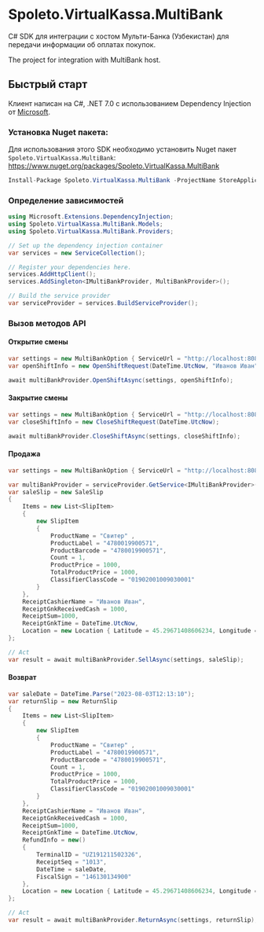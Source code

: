 # Spoleto.VirtualKassa.MultiBank

C# SDK для интеграции с хостом Мульти-Банка (Узбекистан) для передачи информации об оплатах покупок.

The project for integration with MultiBank host.

## Быстрый старт

Клиент написан на C#, .NET 7.0 с использованием Dependency Injection от [Microsoft](https://docs.microsoft.com/en-us/dotnet/core/extensions/dependency-injection-usage).

### Установка Nuget пакета:
Для использования этого SDK необходимо установить Nuget пакет ``Spoleto.VirtualKassa.MultiBank``:
https://www.nuget.org/packages/Spoleto.VirtualKassa.MultiBank

```csharp
Install-Package Spoleto.VirtualKassa.MultiBank -ProjectName StoreApplication
```

### Определение зависимостей

```csharp
using Microsoft.Extensions.DependencyInjection;
using Spoleto.VirtualKassa.MultiBank.Models;
using Spoleto.VirtualKassa.MultiBank.Providers;

// Set up the dependency injection container
var services = new ServiceCollection();

// Register your dependencies here.
services.AddHttpClient();
services.AddSingleton<IMultiBankProvider, MultiBankProvider>();

// Build the service provider
var serviceProvider = services.BuildServiceProvider();
```


### Вызов методов API
#### Открытие смены
```csharp
var settings = new MultiBankOption { ServiceUrl = "http://localhost:8080/" };
var openShiftInfo = new OpenShiftRequest(DateTime.UtcNow, "Иванов Иван");

await multiBankProvider.OpenShiftAsync(settings, openShiftInfo);
```

#### Закрытие смены
```csharp
var settings = new MultiBankOption { ServiceUrl = "http://localhost:8080/" };
var closeShiftInfo = new CloseShiftRequest(DateTime.UtcNow);

await multiBankProvider.CloseShiftAsync(settings, closeShiftInfo);
```

#### Продажа
```csharp
var settings = new MultiBankOption { ServiceUrl = "http://localhost:8080/" };

var multiBankProvider = serviceProvider.GetService<IMultiBankProvider>()!;
var saleSlip = new SaleSlip
{
    Items = new List<SlipItem>
    {
        new SlipItem
        {
            ProductName = "Свитер" ,
            ProductLabel = "4780019900571",
            ProductBarcode = "4780019900571",
            Count = 1,
            ProductPrice = 1000,
            TotalProductPrice = 1000,
            ClassifierClassCode = "01902001009030001"
        }
    },
    ReceiptCashierName = "Иванов Иван",
    ReceiptGnkReceivedCash = 1000,
    ReceiptSum=1000,
    ReceiptGnkTime = DateTime.UtcNow,
    Location = new Location { Latitude = 45.29671408606234, Longitude = 79.21787478269367 }
};

// Act
var result = await multiBankProvider.SellAsync(settings, saleSlip);
```

#### Возврат
```csharp
var saleDate = DateTime.Parse("2023-08-03T12:13:10");
var returnSlip = new ReturnSlip
{
    Items = new List<SlipItem>
    {
        new SlipItem
        {
            ProductName = "Свитер" ,
            ProductLabel = "4780019900571",
            ProductBarcode = "4780019900571",
            Count = 1,
            ProductPrice = 1000,
            TotalProductPrice = 1000,
            ClassifierClassCode = "01902001009030001"
        }
    },
    ReceiptCashierName = "Иванов Иван",
    ReceiptGnkReceivedCash = 1000,
    ReceiptSum=1000,
    ReceiptGnkTime = DateTime.UtcNow,
    RefundInfo = new()
    { 
        TerminalID = "UZ191211502326",
        ReceiptSeq = "1013",
        DateTime = saleDate,
        FiscalSign = "146130134900" 
    },
    Location = new Location { Latitude = 45.29671408606234, Longitude = 79.21787478269367 }
};

// Act
var result = await multiBankProvider.ReturnAsync(settings, returnSlip);
```